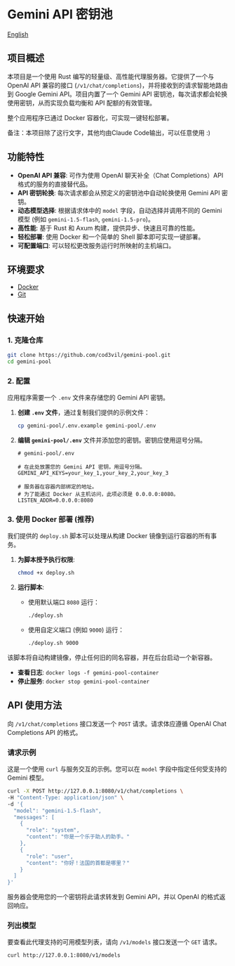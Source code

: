 # Gemini API 密钥池

[English](README.md)

## 项目概述

本项目是一个使用 Rust 编写的轻量级、高性能代理服务器。它提供了一个与 OpenAI API 兼容的接口 (`/v1/chat/completions`)，并将接收到的请求智能地路由到 Google Gemini API。项目内置了一个 Gemini API 密钥池，每次请求都会轮换使用密钥，从而实现负载均衡和 API 配额的有效管理。

整个应用程序已通过 Docker 容器化，可实现一键轻松部署。

备注：本项目除了这行文字，其他均由Claude Code输出，可以任意使用 :)

## 功能特性

- **OpenAI API 兼容**: 可作为使用 OpenAI 聊天补全（Chat Completions）API 格式的服务的直接替代品。
- **API 密钥轮换**: 每次请求都会从预定义的密钥池中自动轮换使用 Gemini API 密钥。
- **动态模型选择**: 根据请求体中的 `model` 字段，自动选择并调用不同的 Gemini 模型 (例如 `gemini-1.5-flash`, `gemini-1.5-pro`)。
- **高性能**: 基于 Rust 和 Axum 构建，提供异步、快速且可靠的性能。
- **轻松部署**: 使用 Docker 和一个简单的 Shell 脚本即可实现一键部署。
- **可配置端口**: 可以轻松更改服务运行时所映射的主机端口。

## 环境要求

- [Docker](https://www.docker.com/get-started)
- [Git](https://git-scm.com/downloads)

## 快速开始

### 1. 克隆仓库

```bash
git clone https://github.com/cod3vil/gemini-pool.git
cd gemini-pool
```

### 2. 配置

应用程序需要一个 `.env` 文件来存储您的 Gemini API 密钥。

1.  **创建 `.env` 文件**，通过复制我们提供的示例文件：
    ```bash
    cp gemini-pool/.env.example gemini-pool/.env
    ```

2.  **编辑 `gemini-pool/.env`** 文件并添加您的密钥。密钥应使用逗号分隔。

    ```dotenv
    # gemini-pool/.env

    # 在此处放置您的 Gemini API 密钥，用逗号分隔。
    GEMINI_API_KEYS=your_key_1,your_key_2,your_key_3

    # 服务器在容器内部绑定的地址。
    # 为了能通过 Docker 从主机访问，此项必须是 0.0.0.0:8080。
    LISTEN_ADDR=0.0.0.0:8080
    ```

### 3. 使用 Docker 部署 (推荐)

我们提供的 `deploy.sh` 脚本可以处理从构建 Docker 镜像到运行容器的所有事务。

1.  **为脚本授予执行权限**: 
    ```bash
    chmod +x deploy.sh
    ```

2.  **运行脚本**: 
    - 使用默认端口 `8080` 运行：
      ```bash
      ./deploy.sh
      ```
    - 使用自定义端口 (例如 `9000`) 运行：
      ```bash
      ./deploy.sh 9000
      ```

该脚本将自动构建镜像，停止任何旧的同名容器，并在后台启动一个新容器。

- **查看日志**: `docker logs -f gemini-pool-container`
- **停止服务**: `docker stop gemini-pool-container`

## API 使用方法

向 `/v1/chat/completions` 接口发送一个 `POST` 请求。请求体应遵循 OpenAI Chat Completions API 的格式。

### 请求示例

这是一个使用 `curl` 与服务交互的示例。您可以在 `model` 字段中指定任何受支持的 Gemini 模型。

```bash
curl -X POST http://127.0.0.1:8080/v1/chat/completions \
-H "Content-Type: application/json" \
-d '{
  "model": "gemini-1.5-flash",
  "messages": [
    {
      "role": "system",
      "content": "你是一个乐于助人的助手。"
    },
    {
      "role": "user",
      "content": "你好！法国的首都是哪里？"
    }
  ]
}'
```

服务器会使用您的一个密钥将此请求转发到 Gemini API，并以 OpenAI 的格式返回响应。

### 列出模型

要查看此代理支持的可用模型列表，请向 `/v1/models` 接口发送一个 `GET` 请求。

```bash
curl http://127.0.0.1:8080/v1/models
```
